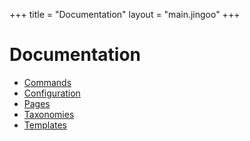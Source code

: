 +++
title = "Documentation"
layout = "main.jingoo"
+++

# Documentation

- [Commands](commands.html)
- [Configuration](configuration.html)
- [Pages](pages.html)
- [Taxonomies](taxonomies.html)
- [Templates](templates.html)
